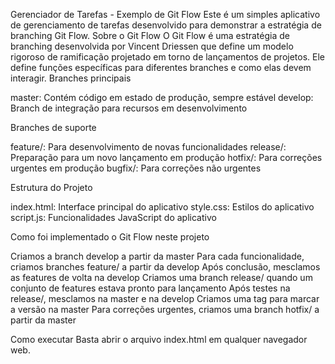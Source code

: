 Gerenciador de Tarefas - Exemplo de Git Flow
Este é um simples aplicativo de gerenciamento de tarefas desenvolvido para demonstrar a estratégia de branching Git Flow.
Sobre o Git Flow
O Git Flow é uma estratégia de branching desenvolvida por Vincent Driessen que define um modelo rigoroso de ramificação projetado em torno de lançamentos de projetos. Ele define funções específicas para diferentes branches e como elas devem interagir.
Branches principais

master: Contém código em estado de produção, sempre estável
develop: Branch de integração para recursos em desenvolvimento

Branches de suporte

feature/: Para desenvolvimento de novas funcionalidades
release/: Preparação para um novo lançamento em produção
hotfix/: Para correções urgentes em produção
bugfix/: Para correções não urgentes

Estrutura do Projeto

index.html: Interface principal do aplicativo
style.css: Estilos do aplicativo
script.js: Funcionalidades JavaScript do aplicativo

Como foi implementado o Git Flow neste projeto

Criamos a branch develop a partir da master
Para cada funcionalidade, criamos branches feature/ a partir da develop
Após conclusão, mesclamos as features de volta na develop
Criamos uma branch release/ quando um conjunto de features estava pronto para lançamento
Após testes na release/, mesclamos na master e na develop
Criamos uma tag para marcar a versão na master
Para correções urgentes, criamos uma branch hotfix/ a partir da master

Como executar
Basta abrir o arquivo index.html em qualquer navegador web.
